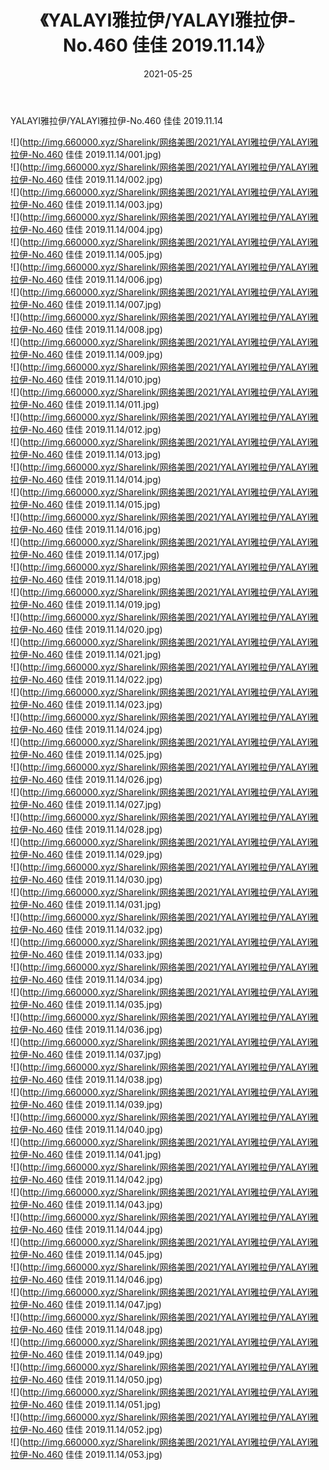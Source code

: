 ﻿---
layout: post
title:  《YALAYI雅拉伊/YALAYI雅拉伊-No.460 佳佳 2019.11.14》
date:   2021-05-25
img: http://img.660000.xyz/Sharelink/网络美图/2021/YALAYI雅拉伊/YALAYI雅拉伊-No.460 佳佳 2019.11.14/000.jpg
categories: [美女, 清纯, 唯美]
---

YALAYI雅拉伊/YALAYI雅拉伊-No.460 佳佳 2019.11.14

 ![](http://img.660000.xyz/Sharelink/网络美图/2021/YALAYI雅拉伊/YALAYI雅拉伊-No.460 佳佳 2019.11.14/001.jpg) <br>![](http://img.660000.xyz/Sharelink/网络美图/2021/YALAYI雅拉伊/YALAYI雅拉伊-No.460 佳佳 2019.11.14/002.jpg) <br>![](http://img.660000.xyz/Sharelink/网络美图/2021/YALAYI雅拉伊/YALAYI雅拉伊-No.460 佳佳 2019.11.14/003.jpg) <br>![](http://img.660000.xyz/Sharelink/网络美图/2021/YALAYI雅拉伊/YALAYI雅拉伊-No.460 佳佳 2019.11.14/004.jpg) <br>![](http://img.660000.xyz/Sharelink/网络美图/2021/YALAYI雅拉伊/YALAYI雅拉伊-No.460 佳佳 2019.11.14/005.jpg) <br>![](http://img.660000.xyz/Sharelink/网络美图/2021/YALAYI雅拉伊/YALAYI雅拉伊-No.460 佳佳 2019.11.14/006.jpg) <br>![](http://img.660000.xyz/Sharelink/网络美图/2021/YALAYI雅拉伊/YALAYI雅拉伊-No.460 佳佳 2019.11.14/007.jpg) <br>![](http://img.660000.xyz/Sharelink/网络美图/2021/YALAYI雅拉伊/YALAYI雅拉伊-No.460 佳佳 2019.11.14/008.jpg) <br>![](http://img.660000.xyz/Sharelink/网络美图/2021/YALAYI雅拉伊/YALAYI雅拉伊-No.460 佳佳 2019.11.14/009.jpg) <br>![](http://img.660000.xyz/Sharelink/网络美图/2021/YALAYI雅拉伊/YALAYI雅拉伊-No.460 佳佳 2019.11.14/010.jpg) <br>![](http://img.660000.xyz/Sharelink/网络美图/2021/YALAYI雅拉伊/YALAYI雅拉伊-No.460 佳佳 2019.11.14/011.jpg) <br>![](http://img.660000.xyz/Sharelink/网络美图/2021/YALAYI雅拉伊/YALAYI雅拉伊-No.460 佳佳 2019.11.14/012.jpg) <br>![](http://img.660000.xyz/Sharelink/网络美图/2021/YALAYI雅拉伊/YALAYI雅拉伊-No.460 佳佳 2019.11.14/013.jpg) <br>![](http://img.660000.xyz/Sharelink/网络美图/2021/YALAYI雅拉伊/YALAYI雅拉伊-No.460 佳佳 2019.11.14/014.jpg) <br>![](http://img.660000.xyz/Sharelink/网络美图/2021/YALAYI雅拉伊/YALAYI雅拉伊-No.460 佳佳 2019.11.14/015.jpg) <br>![](http://img.660000.xyz/Sharelink/网络美图/2021/YALAYI雅拉伊/YALAYI雅拉伊-No.460 佳佳 2019.11.14/016.jpg) <br>![](http://img.660000.xyz/Sharelink/网络美图/2021/YALAYI雅拉伊/YALAYI雅拉伊-No.460 佳佳 2019.11.14/017.jpg) <br>![](http://img.660000.xyz/Sharelink/网络美图/2021/YALAYI雅拉伊/YALAYI雅拉伊-No.460 佳佳 2019.11.14/018.jpg) <br>![](http://img.660000.xyz/Sharelink/网络美图/2021/YALAYI雅拉伊/YALAYI雅拉伊-No.460 佳佳 2019.11.14/019.jpg) <br>![](http://img.660000.xyz/Sharelink/网络美图/2021/YALAYI雅拉伊/YALAYI雅拉伊-No.460 佳佳 2019.11.14/020.jpg) <br>![](http://img.660000.xyz/Sharelink/网络美图/2021/YALAYI雅拉伊/YALAYI雅拉伊-No.460 佳佳 2019.11.14/021.jpg) <br>![](http://img.660000.xyz/Sharelink/网络美图/2021/YALAYI雅拉伊/YALAYI雅拉伊-No.460 佳佳 2019.11.14/022.jpg) <br>![](http://img.660000.xyz/Sharelink/网络美图/2021/YALAYI雅拉伊/YALAYI雅拉伊-No.460 佳佳 2019.11.14/023.jpg) <br>![](http://img.660000.xyz/Sharelink/网络美图/2021/YALAYI雅拉伊/YALAYI雅拉伊-No.460 佳佳 2019.11.14/024.jpg) <br>![](http://img.660000.xyz/Sharelink/网络美图/2021/YALAYI雅拉伊/YALAYI雅拉伊-No.460 佳佳 2019.11.14/025.jpg) <br>![](http://img.660000.xyz/Sharelink/网络美图/2021/YALAYI雅拉伊/YALAYI雅拉伊-No.460 佳佳 2019.11.14/026.jpg) <br>![](http://img.660000.xyz/Sharelink/网络美图/2021/YALAYI雅拉伊/YALAYI雅拉伊-No.460 佳佳 2019.11.14/027.jpg) <br>![](http://img.660000.xyz/Sharelink/网络美图/2021/YALAYI雅拉伊/YALAYI雅拉伊-No.460 佳佳 2019.11.14/028.jpg) <br>![](http://img.660000.xyz/Sharelink/网络美图/2021/YALAYI雅拉伊/YALAYI雅拉伊-No.460 佳佳 2019.11.14/029.jpg) <br>![](http://img.660000.xyz/Sharelink/网络美图/2021/YALAYI雅拉伊/YALAYI雅拉伊-No.460 佳佳 2019.11.14/030.jpg) <br>![](http://img.660000.xyz/Sharelink/网络美图/2021/YALAYI雅拉伊/YALAYI雅拉伊-No.460 佳佳 2019.11.14/031.jpg) <br>![](http://img.660000.xyz/Sharelink/网络美图/2021/YALAYI雅拉伊/YALAYI雅拉伊-No.460 佳佳 2019.11.14/032.jpg) <br>![](http://img.660000.xyz/Sharelink/网络美图/2021/YALAYI雅拉伊/YALAYI雅拉伊-No.460 佳佳 2019.11.14/033.jpg) <br>![](http://img.660000.xyz/Sharelink/网络美图/2021/YALAYI雅拉伊/YALAYI雅拉伊-No.460 佳佳 2019.11.14/034.jpg) <br>![](http://img.660000.xyz/Sharelink/网络美图/2021/YALAYI雅拉伊/YALAYI雅拉伊-No.460 佳佳 2019.11.14/035.jpg) <br>![](http://img.660000.xyz/Sharelink/网络美图/2021/YALAYI雅拉伊/YALAYI雅拉伊-No.460 佳佳 2019.11.14/036.jpg) <br>![](http://img.660000.xyz/Sharelink/网络美图/2021/YALAYI雅拉伊/YALAYI雅拉伊-No.460 佳佳 2019.11.14/037.jpg) <br>![](http://img.660000.xyz/Sharelink/网络美图/2021/YALAYI雅拉伊/YALAYI雅拉伊-No.460 佳佳 2019.11.14/038.jpg) <br>![](http://img.660000.xyz/Sharelink/网络美图/2021/YALAYI雅拉伊/YALAYI雅拉伊-No.460 佳佳 2019.11.14/039.jpg) <br>![](http://img.660000.xyz/Sharelink/网络美图/2021/YALAYI雅拉伊/YALAYI雅拉伊-No.460 佳佳 2019.11.14/040.jpg) <br>![](http://img.660000.xyz/Sharelink/网络美图/2021/YALAYI雅拉伊/YALAYI雅拉伊-No.460 佳佳 2019.11.14/041.jpg) <br>![](http://img.660000.xyz/Sharelink/网络美图/2021/YALAYI雅拉伊/YALAYI雅拉伊-No.460 佳佳 2019.11.14/042.jpg) <br>![](http://img.660000.xyz/Sharelink/网络美图/2021/YALAYI雅拉伊/YALAYI雅拉伊-No.460 佳佳 2019.11.14/043.jpg) <br>![](http://img.660000.xyz/Sharelink/网络美图/2021/YALAYI雅拉伊/YALAYI雅拉伊-No.460 佳佳 2019.11.14/044.jpg) <br>![](http://img.660000.xyz/Sharelink/网络美图/2021/YALAYI雅拉伊/YALAYI雅拉伊-No.460 佳佳 2019.11.14/045.jpg) <br>![](http://img.660000.xyz/Sharelink/网络美图/2021/YALAYI雅拉伊/YALAYI雅拉伊-No.460 佳佳 2019.11.14/046.jpg) <br>![](http://img.660000.xyz/Sharelink/网络美图/2021/YALAYI雅拉伊/YALAYI雅拉伊-No.460 佳佳 2019.11.14/047.jpg) <br>![](http://img.660000.xyz/Sharelink/网络美图/2021/YALAYI雅拉伊/YALAYI雅拉伊-No.460 佳佳 2019.11.14/048.jpg) <br>![](http://img.660000.xyz/Sharelink/网络美图/2021/YALAYI雅拉伊/YALAYI雅拉伊-No.460 佳佳 2019.11.14/049.jpg) <br>![](http://img.660000.xyz/Sharelink/网络美图/2021/YALAYI雅拉伊/YALAYI雅拉伊-No.460 佳佳 2019.11.14/050.jpg) <br>![](http://img.660000.xyz/Sharelink/网络美图/2021/YALAYI雅拉伊/YALAYI雅拉伊-No.460 佳佳 2019.11.14/051.jpg) <br>![](http://img.660000.xyz/Sharelink/网络美图/2021/YALAYI雅拉伊/YALAYI雅拉伊-No.460 佳佳 2019.11.14/052.jpg) <br>![](http://img.660000.xyz/Sharelink/网络美图/2021/YALAYI雅拉伊/YALAYI雅拉伊-No.460 佳佳 2019.11.14/053.jpg) <br>